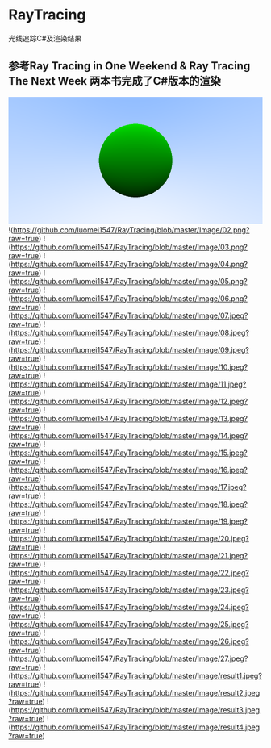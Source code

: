 # RayTracing
光线追踪C#及渲染结果
## 参考Ray Tracing in One Weekend & Ray Tracing The Next Week 两本书完成了C#版本的渲染
![](https://github.com/luomei1547/RayTracing/blob/master/Image/01.png?raw=true)
!(https://github.com/luomei1547/RayTracing/blob/master/Image/02.png?raw=true)
!(https://github.com/luomei1547/RayTracing/blob/master/Image/03.png?raw=true)
!(https://github.com/luomei1547/RayTracing/blob/master/Image/04.png?raw=true)
!(https://github.com/luomei1547/RayTracing/blob/master/Image/05.png?raw=true)
!(https://github.com/luomei1547/RayTracing/blob/master/Image/06.png?raw=true)
!(https://github.com/luomei1547/RayTracing/blob/master/Image/07.jpeg?raw=true)
!(https://github.com/luomei1547/RayTracing/blob/master/Image/08.jpeg?raw=true)
!(https://github.com/luomei1547/RayTracing/blob/master/Image/09.jpeg?raw=true)
!(https://github.com/luomei1547/RayTracing/blob/master/Image/10.jpeg?raw=true)
!(https://github.com/luomei1547/RayTracing/blob/master/Image/11.jpeg?raw=true)
!(https://github.com/luomei1547/RayTracing/blob/master/Image/12.jpeg?raw=true)
!(https://github.com/luomei1547/RayTracing/blob/master/Image/13.jpeg?raw=true)
!(https://github.com/luomei1547/RayTracing/blob/master/Image/14.jpeg?raw=true)
!(https://github.com/luomei1547/RayTracing/blob/master/Image/15.jpeg?raw=true)
!(https://github.com/luomei1547/RayTracing/blob/master/Image/16.jpeg?raw=true)
!(https://github.com/luomei1547/RayTracing/blob/master/Image/17.jpeg?raw=true)
!(https://github.com/luomei1547/RayTracing/blob/master/Image/18.jpeg?raw=true)
!(https://github.com/luomei1547/RayTracing/blob/master/Image/19.jpeg?raw=true)
!(https://github.com/luomei1547/RayTracing/blob/master/Image/20.jpeg?raw=true)
!(https://github.com/luomei1547/RayTracing/blob/master/Image/21.jpeg?raw=true)
!(https://github.com/luomei1547/RayTracing/blob/master/Image/22.jpeg?raw=true)
!(https://github.com/luomei1547/RayTracing/blob/master/Image/23.jpeg?raw=true)
!(https://github.com/luomei1547/RayTracing/blob/master/Image/24.jpeg?raw=true)
!(https://github.com/luomei1547/RayTracing/blob/master/Image/25.jpeg?raw=true)
!(https://github.com/luomei1547/RayTracing/blob/master/Image/26.jpeg?raw=true)
!(https://github.com/luomei1547/RayTracing/blob/master/Image/27.jpeg?raw=true)
!(https://github.com/luomei1547/RayTracing/blob/master/Image/result1.jpeg?raw=true)
!(https://github.com/luomei1547/RayTracing/blob/master/Image/result2.jpeg?raw=true)
!(https://github.com/luomei1547/RayTracing/blob/master/Image/result3.jpeg?raw=true)
!(https://github.com/luomei1547/RayTracing/blob/master/Image/result4.jpeg?raw=true)
